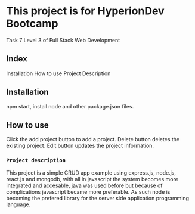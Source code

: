 # This project is for HyperionDev Bootcamp

Task 7 Level 3 of Full Stack Web Development

## Index

Installation
How to use
Project Description

## Installation

npm start, install node and other package.json files.

## How to use

Click the add project button to add a project.
Delete button deletes the existing project.
Edit button updates the project information.

### `Project description`

This project is a simple CRUD app example using express.js, node.js, react.js and mongodb, with all in javascript the system becomes more integrated and accesable, java was used before but because of complications javascript became more preferable. As such node is becoming the prefered library for the server side application programming language.

